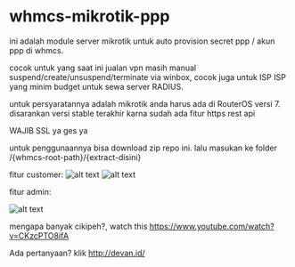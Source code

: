 # whmcs-mikrotik-ppp

ini adalah module server mikrotik untuk auto provision secret ppp / akun ppp di whmcs.

cocok untuk yang saat ini jualan vpn masih manual suspend/create/unsuspend/terminate via winbox,
cocok juga untuk ISP ISP yang minim budget untuk sewa server RADIUS.

untuk persyaratannya adalah mikrotik anda harus ada di RouterOS versi 7. disarankan versi stable terakhir karna sudah ada fitur https rest api

WAJIB SSL ya ges ya

untuk penggunaannya bisa download zip repo ini. lalu masukan ke folder /{whmcs-root-path}/{extract-disini}


fitur customer:
![alt text](https://devan.id/Informasi.png)
![alt text](https://devan.id/Status-Koneksi.png)


fitur admin:

![alt text](https://devan.id/Admin.png)





mengapa banyak cikipeh?, watch this https://www.youtube.com/watch?v=CKzcPTO8ifA


Ada pertanyaan? klik http://devan.id/
